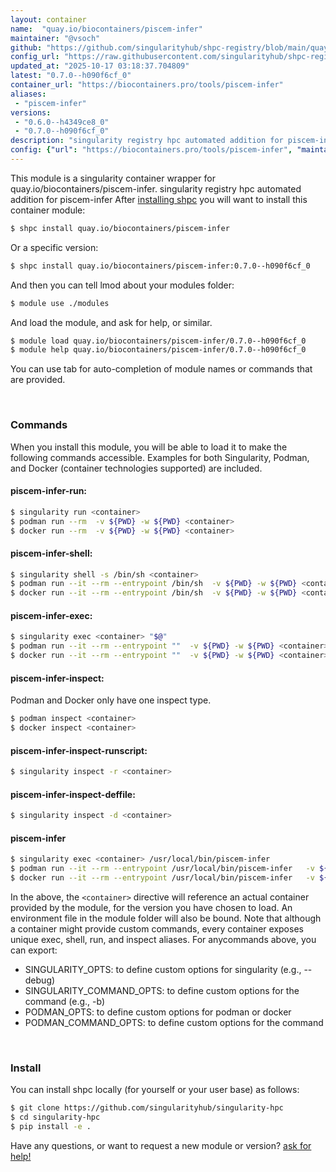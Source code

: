 ```yaml
---
layout: container
name:  "quay.io/biocontainers/piscem-infer"
maintainer: "@vsoch"
github: "https://github.com/singularityhub/shpc-registry/blob/main/quay.io/biocontainers/piscem-infer/container.yaml"
config_url: "https://raw.githubusercontent.com/singularityhub/shpc-registry/main/quay.io/biocontainers/piscem-infer/container.yaml"
updated_at: "2025-10-17 03:18:37.704809"
latest: "0.7.0--h090f6cf_0"
container_url: "https://biocontainers.pro/tools/piscem-infer"
aliases:
 - "piscem-infer"
versions:
 - "0.6.0--h4349ce8_0"
 - "0.7.0--h090f6cf_0"
description: "singularity registry hpc automated addition for piscem-infer"
config: {"url": "https://biocontainers.pro/tools/piscem-infer", "maintainer": "@vsoch", "description": "singularity registry hpc automated addition for piscem-infer", "latest": {"0.7.0--h090f6cf_0": "sha256:56507a06187a0c7faca8911fe51c23f568f45adbd201cefadbcd307c6821de8f"}, "tags": {"0.6.0--h4349ce8_0": "sha256:e73bbcfed24977527fce0669a6b4c76a30fefbff6021223c3cec296363ec6893", "0.7.0--h090f6cf_0": "sha256:56507a06187a0c7faca8911fe51c23f568f45adbd201cefadbcd307c6821de8f"}, "docker": "quay.io/biocontainers/piscem-infer", "aliases": {"piscem-infer": "/usr/local/bin/piscem-infer"}}
---
```


This module is a singularity container wrapper for quay.io/biocontainers/piscem-infer.
singularity registry hpc automated addition for piscem-infer
After [installing shpc](#install) you will want to install this container module:


```bash
$ shpc install quay.io/biocontainers/piscem-infer
```

Or a specific version:

```bash
$ shpc install quay.io/biocontainers/piscem-infer:0.7.0--h090f6cf_0
```

And then you can tell lmod about your modules folder:

```bash
$ module use ./modules
```

And load the module, and ask for help, or similar.

```bash
$ module load quay.io/biocontainers/piscem-infer/0.7.0--h090f6cf_0
$ module help quay.io/biocontainers/piscem-infer/0.7.0--h090f6cf_0
```

You can use tab for auto-completion of module names or commands that are provided.

<br>

### Commands

When you install this module, you will be able to load it to make the following commands accessible.
Examples for both Singularity, Podman, and Docker (container technologies supported) are included.

#### piscem-infer-run:

```bash
$ singularity run <container>
$ podman run --rm  -v ${PWD} -w ${PWD} <container>
$ docker run --rm  -v ${PWD} -w ${PWD} <container>
```

#### piscem-infer-shell:

```bash
$ singularity shell -s /bin/sh <container>
$ podman run --it --rm --entrypoint /bin/sh  -v ${PWD} -w ${PWD} <container>
$ docker run --it --rm --entrypoint /bin/sh  -v ${PWD} -w ${PWD} <container>
```

#### piscem-infer-exec:

```bash
$ singularity exec <container> "$@"
$ podman run --it --rm --entrypoint ""  -v ${PWD} -w ${PWD} <container> "$@"
$ docker run --it --rm --entrypoint ""  -v ${PWD} -w ${PWD} <container> "$@"
```

#### piscem-infer-inspect:

Podman and Docker only have one inspect type.

```bash
$ podman inspect <container>
$ docker inspect <container>
```

#### piscem-infer-inspect-runscript:

```bash
$ singularity inspect -r <container>
```

#### piscem-infer-inspect-deffile:

```bash
$ singularity inspect -d <container>
```


#### piscem-infer

```bash
$ singularity exec <container> /usr/local/bin/piscem-infer
$ podman run --it --rm --entrypoint /usr/local/bin/piscem-infer   -v ${PWD} -w ${PWD} <container> -c " $@"
$ docker run --it --rm --entrypoint /usr/local/bin/piscem-infer   -v ${PWD} -w ${PWD} <container> -c " $@"
```



In the above, the `<container>` directive will reference an actual container provided
by the module, for the version you have chosen to load. An environment file in the
module folder will also be bound. Note that although a container
might provide custom commands, every container exposes unique exec, shell, run, and
inspect aliases. For anycommands above, you can export:

 - SINGULARITY_OPTS: to define custom options for singularity (e.g., --debug)
 - SINGULARITY_COMMAND_OPTS: to define custom options for the command (e.g., -b)
 - PODMAN_OPTS: to define custom options for podman or docker
 - PODMAN_COMMAND_OPTS: to define custom options for the command

<br>

### Install

You can install shpc locally (for yourself or your user base) as follows:

```bash
$ git clone https://github.com/singularityhub/singularity-hpc
$ cd singularity-hpc
$ pip install -e .
```

Have any questions, or want to request a new module or version? [ask for help!](https://github.com/singularityhub/singularity-hpc/issues)